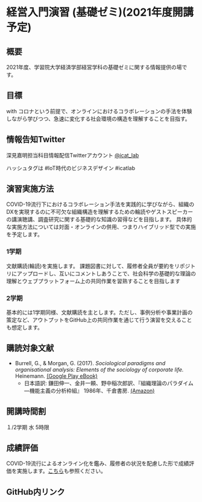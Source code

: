 # 経営入門演習 (基礎ゼミ)(2021年度開講予定)
## 概要
2021年度、学習院大学経済学部経営学科の基礎ゼミに関する情報提供の場です。

## 目標
with コロナという前提で、オンラインにおけるコラボレーションの手法を体験しながら学びつつ、急速に変化する社会環境の構造を理解することを目指す。

## 情報告知Twitter
深見嘉明担当科目情報配信Twitterアカウント [@icat_lab](https://twitter.com/icat_lab)

ハッシュタグは #IoT時代のビジネスデザイン #icatlab 

## 演習実施方法
COVID-19流行下におけるコラボレーション手法を実践的に学びながら、組織のDXを実現するのに不可欠な組織構造を理解するための輪読やゲストスピーカーの講演聴講、調査研究に関する基礎的な知識の習得などを目指します。
具体的な実施方法については対面・オンラインの併用、つまりハイブリッド型での実施を予定します。

### 1学期
文献購読(輪読)を実施します。
課題図書に対して、履修者全員が要約をリポジトリにアップロードし、互いにコメントしあうことで、社会科学の基礎的な理論の理解とウェブプラットフォーム上の共同作業を習熟することを目指します

### 2学期
基本的には1学期同様、文献購読を主とします。ただし、事例分析や事業計画の策定など、アウトプットをGitHub上の共同作業を通じて行う演習を交えることも想定します。

## 購読対象文献
- Burrell, G., & Morgan, G. (2017). *Sociological paradigms and organisational analysis: Elements of the sociology of corporate life.* Heinemann. [(Google Play eBook)](https://play.google.com/store/books/details?id=8UtBDgAAQBAJ)
  - 日本語訳: 鎌田伸一、金井一頼、野中稲次郎訳、『組織理論のパラダイム―機能主義の分析枠組』 1986年、千倉書房. [(Amazon)](https://www.amazon.co.jp/dp/4805105364)

## 開講時間割
１/2学期 水 5時限

## 成績評価
COVID-19流行によるオンライン化を鑑み、履修者の状況を配慮した形で成績評価を実施します。[こちら](https://github.com/icat-lab/icat_lab/blob/master/qa_for_courses_underGrad.md#3)も参照ください。

## GitHub内リンク

